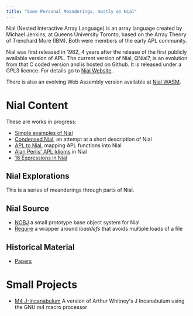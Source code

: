 ```yaml
---
title: "Some Personal Meanderings, mostly on Nial" 
---
```


Nial (Nested Interactive Array Language) is an array language created by Michael Jenkins, at
Queens University Toronto, based on the Array Theory of Trenchard More (IBM). Both were members of the
early APL community.

Nial was first released in 1982, 4 years after the release of the first publicly available version of
APL.
The current version of Nial, QNial7, is an evolution from that C coded version and is hosted on Github.
It is released
under a GPL3 licence. For details go to [Nial Website](https://nial-array-language.org).

There is also an evolving Web Assembly version available
at [Nial WASM](https://niallang.github.io/NIAL_WASM).

# Nial Content

These are works in progress:

- [Simple examples of Nial](nial/examples.md)
- [Condensed Nial](nial/concise.md), an attempt at a short description of Nial
- [APL to Nial](nial/APL.md), mapping APL functions into Nial
- [Alan Perlis' APL Idioms](nial/perlis.md) in Nial
- [16 Expressions in Nial](nial/hui16.md)


## Nial Explorations

This is a series of meanderings through parts of Nial.



## Nial Source

- [NOBJ](nial/nobj/index.md) a small prototype base object system for Nial
- [Require](nial/require/index.md) a wrapper around *loaddefs* that avoids multiple loads of a file

## Historical Material

- [Papers](nial/archives/index.md)

# Small Projects

- [M4 J-Incanabulum](projects/m4_incanabulum/index.md) A version of Arthur Whitney's J Incanabulum using the GNU m4 macro processor 






    

     



